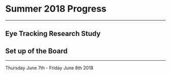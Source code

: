 # Summer 2018 Progress
***************************
Eye Tracking Research Study
---------------------------

  Set up of the Board
  -------------------
  

------------------------------
Thursday June 7th - Friday June 8th 2018
